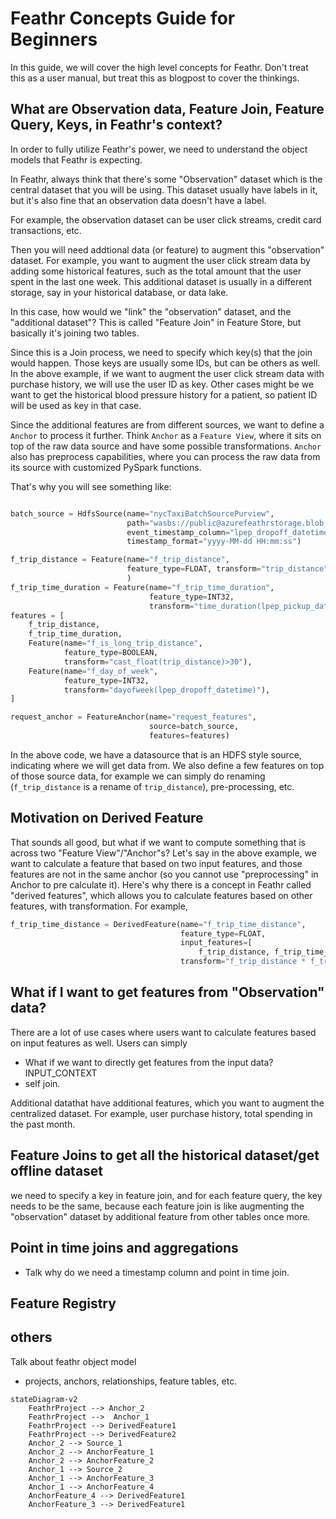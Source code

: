 # Feathr Concepts Guide for Beginners

In this guide, we will cover the high level concepts for Feathr. Don't treat this as a user manual, but treat this as blogpost to cover the thinkings.

## What are Observation data, Feature Join, Feature Query, Keys, in Feathr's context?
In order to fully utilize Feathr's power, we need to understand the object models that Feathr is expecting. 

In Feathr, always think that there's some "Observation" dataset which is the central dataset that you will be using. This dataset usually have labels in it, but it's also fine that an observation data doesn't have a label.

For example, the observation dataset can be user click streams, credit card transactions, etc.

Then you will need addtional data (or feature) to augment this "observation" dataset. For example, you want to augment the user click stream data by adding some historical features, such as the total amount that the user spent in the last one week. This additional dataset is usually in a different storage, say in your historical database, or data lake.

In this case, how would we "link" the "observation" dataset, and the "additional dataset"? This is called "Feature Join" in Feature Store, but basically it's joining two tables.

Since this is a Join process, we need to specify which key(s) that the join would happen. Those keys are usually some IDs, but can be others as well. In the above example, if we want to augment the user click stream data with purchase history, we will use the user ID as key. Other cases might be we want to get the historical blood pressure history for a patient, so patient ID will be used as key in that case.

Since the additional features are from different sources, we want to define a `Anchor` to process it further. Think `Anchor` as a `Feature View`, where it sits on top of the raw data source and have some possible transformations. `Anchor` also has preprocess capabilities, where you can process the raw data from its source with customized PySpark functions.

That's why you will see something like:

```python

batch_source = HdfsSource(name="nycTaxiBatchSourcePurview",
                          path="wasbs://public@azurefeathrstorage.blob.core.windows.net/sample_data/feathr_delta_table",
                          event_timestamp_column="lpep_dropoff_datetime",
                          timestamp_format="yyyy-MM-dd HH:mm:ss")

f_trip_distance = Feature(name="f_trip_distance",
                          feature_type=FLOAT, transform="trip_distance", 
                          )
f_trip_time_duration = Feature(name="f_trip_time_duration",
                               feature_type=INT32,
                               transform="time_duration(lpep_pickup_datetime, lpep_dropoff_datetime, 'minutes')")
features = [
    f_trip_distance,
    f_trip_time_duration,
    Feature(name="f_is_long_trip_distance",
            feature_type=BOOLEAN,
            transform="cast_float(trip_distance)>30"),
    Feature(name="f_day_of_week",
            feature_type=INT32,
            transform="dayofweek(lpep_dropoff_datetime)"),
]

request_anchor = FeatureAnchor(name="request_features",
                               source=batch_source,
                               features=features)
```

In the above code, we have a datasource that is an HDFS style source, indicating where we will get data from. We also define a few features on top of those source data, for example we can simply do renaming (`f_trip_distance` is a rename of `trip_distance`), pre-processing, etc. 

## Motivation on Derived Feature

That sounds all good, but what if we want to compute something that is across two "Feature View"/"Anchor"s? Let's say in the above example, we want to calculate a feature that based on two input features, and those features are not in the same anchor (so you cannot use "preprocessing" in Anchor to pre calculate it). Here's why there is a concept in Feathr called "derived features", which allows you to calculate features based on other features, with transformation. For example, 

```python
f_trip_time_distance = DerivedFeature(name="f_trip_time_distance",
                                      feature_type=FLOAT,
                                      input_features=[
                                          f_trip_distance, f_trip_time_duration],
                                      transform="f_trip_distance * f_trip_time_duration")
```

## What if I want to get features from "Observation" data?

There are a lot of use cases where users want to calculate features based on input features as well. Users can simply 


- What if we want to directly get features from the input data? INPUT_CONTEXT
- self join.



Additional datathat have additional features, which you want to augment the centralized dataset. For example, user purchase history, total spending in the past month.

## Feature Joins to get all the historical dataset/get offline dataset

we need to specify a key in feature join, and for each feature query, the key needs to be the same, because each feature join is like augmenting the "observation" dataset by additional feature from other tables once more.


## Point in time joins and aggregations
- Talk why do we need a timestamp column and point in time join.

## Feature Registry



## others

Talk about feathr object model

- projects, anchors, relationships, feature tables, etc.


```mermaid
stateDiagram-v2
    FeathrProject --> Anchor_2
    FeathrProject -->  Anchor_1
    FeathrProject --> DerivedFeature1
    FeathrProject --> DerivedFeature2
    Anchor_2 --> Source_1
    Anchor_2 --> AnchorFeature_1
    Anchor_2 --> AnchorFeature_2
    Anchor_1 --> Source_2
    Anchor_1 --> AnchorFeature_3
    Anchor_1 --> AnchorFeature_4
    AnchorFeature_4 --> DerivedFeature1
    AnchorFeature_3 --> DerivedFeature1    
```